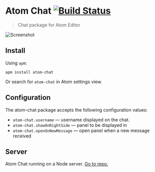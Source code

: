Atom Chat [![Build Status](https://travis-ci.org/mertkahyaoglu/atom-chat.svg?branch=master)](https://travis-ci.org/mertkahyaoglu/atom-chat)
==========

>Chat package for Atom Editor

![Screenshot](https://github.com/mertkahyaoglu/atom-chat/blob/master/screenshot.png?raw=true)

## Install

Using `apm`:

```
apm install atom-chat
```

Or search for `atom-chat` in Atom settings view.

## Configuration

The atom-chat package accepts the following configuration values:

* `atom-chat.username` &mdash; username displayed on the chat.
* `atom-chat.showOnRightSide` &mdash; panel to be displayed in
* `atom-chat.openOnNewMessage` &mdash; open panel when a new message received

## Server

Atom Chat running on a Node server. [Go to repo.](https://github.com/mertkahyaoglu/atom-chat-server)
